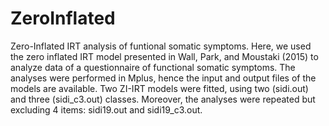 # ZeroInflated
Zero-Inflated IRT analysis of funtional somatic symptoms. Here, we used the zero inflated IRT model presented in Wall, Park, and Moustaki (2015) to analyze data of a questionnaire of functional somatic symptoms. The analyses were performed in Mplus, hence the input and output files of the models are available. Two ZI-IRT models were fitted, using two (sidi.out) and three (sidi_c3.out) classes. Moreover, the analyses were repeated but excluding 4 items: sidi19.out and sidi19_c3.out.  
